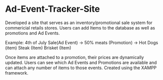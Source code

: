 # Ad-Event-Tracker-Site
Developed a site that serves as an inventory/promotional sale system for commericial retails stores. Users can add Items to the database as well as promotions and Ad Events. 

Example:
4th of July Sale(Ad Event) -> 50% meats (Promotion) -> Hot Dogs (item) Steak (Item) Brisket (Item)

Once items are attached to a promotion, their prices are dynamically updated. Users can see which Ad Events and Promotions are available and can attach any number of items to those events. Created using the XAMPP framework.
